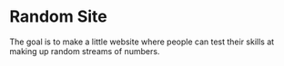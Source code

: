 Random Site
===========

The goal is to make a little website where people can test their skills at making up random streams of numbers.


